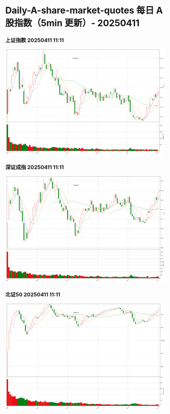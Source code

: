 
# Daily-A-share-market-quotes 每日 A 股指数（5min 更新）- 20250411

### 上证指数 20250411 11:11
![](./fig/2025/4/20250411-sh000001.png)

### 深证成指 20250411 11:11
![](./fig/2025/4/20250411-sz399001.png)

### 北证50 20250411 11:11
![](./fig/2025/4/20250411-bj899050.png)
